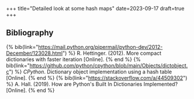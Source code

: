 +++
title="Detailed look at some hash maps"
date=2023-09-17
draft=true
+++



## Bibliography

{% bib(link="https://mail.python.org/pipermail/python-dev/2012-December/123028.html") %}
R. Hettinger. (2012). More compact dictionaries with faster iteration [Online].
{% end %}
{% bib(link="https://github.com/python/cpython/blob/main/Objects/dictobject.c") %}
_CPython_. Dictionary object implementation using a hash table [Online].
{% end %}
{% bib(link="https://stackoverflow.com/a/44509302") %}
A. Hall. (2019). How are Python's Built In Dictionaries Implemented? [Online].
{% end %}
